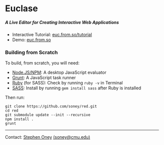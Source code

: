 # Euclase
##### A Live Editor for Creating Interactive Web Applications

* Interactive Tutorial: [euc.from.so/tutorial](http://euc.from.so/tutorial)
* Demo: [euc.from.so](http://euc.from.so)

### Building from Scratch
To build, from scratch, you will need:

* [Node.JS/NPM](http://nodejs.org/): A desktop JavaScript evaluator
* [Grunt](http://gruntjs.com/): A JavaScript task runner
* [Ruby](http://www.ruby-lang.org/en/downloads/) (for SASS): Check by running `ruby -v` in Terminal
* [SASS](http://sass-lang.com/download.html): Install by running `gem install sass` after Ruby is installed

Then run:

    git clone https://github.com/soney/red.git
    cd red
	git submodule update --init --recursive
    npm install .
    grunt

---
Contact: [Stephen Oney](http://from.so/) [(soney@cmu.edu)](mailto:soney@cmu.edu)
